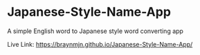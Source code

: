 # Japanese-Style-Name-App
A simple English word to Japanese style word converting app

Live Link: https://braynmjn.github.io/Japanese-Style-Name-App/
